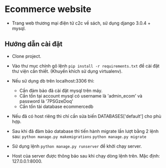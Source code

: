 # Ecommerce website
- Trang web thương mại điện tử c2c về sách, sử dụng django 3.0.4 + mysql.
## Hướng dẫn cài đặt
- Clone project.
- Vào thư mục chính gõ lệnh `pip install -r requirements.txt` để cài đặt thư viện cần thiết. (Khuyến khích sử dụng virtualenv).

- Nếu sử dụng db trên localhost:3306 thì:
  - Cần đảm bảo đã cài đặt mysql trên máy.
  - Cần tồn tại account mysql có username là 'admin_ecom' và password là '7PSGzeDoq'
  - Cần tồn tài database ecommercedb
- Nếu đã có host riêng thì chỉ cần sửa biến DATABASES['default'] cho phù hợp.

- Sau khi đã đảm bảo database thì tiến hành migrate lần lượt bằng 2 lệnh sau:
`python manage.py makemigrations`
`python manage.py migrate`
- Sử dụng lệnh `python manage.py runserver` để khởi chạy server.
- Host của server được thông báo sau khi chạy dòng lệnh trên. Mặc định: 127.0.0.1:8000.
